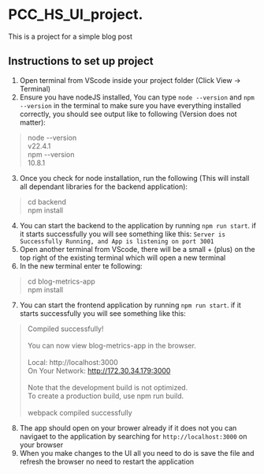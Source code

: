 # PCC_HS_UI_project.

This is a project for a simple blog post

## Instructions to set up project
1. Open terminal from VScode inside your project folder (Click View -> Terminal)
2. Ensure you have nodeJS installed, You can type  `node --version` and `npm --version` in the terminal to make sure you have everything installed correctly, you should see output like to following (Version does not matter):
>node --version\
v22.4.1 \
npm --version \
10.8.1
3. Once you check for node installation, run the following (This will install all dependant libraries for the backend application):
> cd backend \
npm install
4. You can start the backend to the application by running `npm run start`. if it starts successfully you will see something like this: `Server is Successfully Running, and App is listening on port 3001`
5. Open another terminal from VScode, there will be a small + (plus) on the top right of the existing terminal which will open a new terminal
6. In the new terminal enter te following: 
> cd blog-metrics-app \
npm install
7. You can start the frontend  application by running `npm run start`. if it starts successfully you will see something like this: 
> Compiled successfully!\
\
You can now view blog-metrics-app in the browser.\
\
  Local:            http://localhost:3000        \
  On Your Network:  http://172.30.34.179:3000    \
  \
Note that the development build is not optimized.\
To create a production build, use npm run build. \
\
webpack compiled successfully
8. The app should open on your brower already if it does not you can navigaet to the application by searching for `http://localhost:3000` on your browser
9. When you make changes to the UI all you need to do is save the file and refresh the browser no need to restart the application